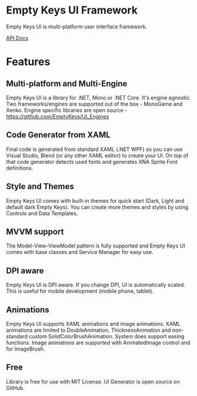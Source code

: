 # Empty Keys UI Framework

Empty Keys UI is multi-platform user interface framework.

[API Docs](https://emptykeys.github.io/UI_Framework/index.html)

# Features
## Multi-platform and Multi-Engine
Empty Keys UI is a library for .NET, Mono or .NET Core. It's engine agnostic. Two frameworks/engines are supported out of the box - MonoGame and Xenko. Engine specific libraries are open source - https://github.com/EmptyKeys/UI_Engines

## Code Generator from XAML
Final code is generated from standard XAML (.NET WPF) so you can use Visual Studio, Blend (or any other XAML editor) to create your UI. On top of that code generator detects used fonts and generates XNA Sprite Font definitions.

## Style and Themes
Empty Keys UI comes with built-in themes for quick start (Dark, Light and default dark Empty Keys). You can create more themes and styles by using Controls and Data Templates.

## MVVM support
The Model-View-ViewModel pattern is fully supported and Empty Keys UI comes with base classes and Service Manager for easy use.

## DPI aware
Empty Keys UI is DPI aware. If you change DPI, UI is automatically scaled. This is useful for mobile development (mobile phone, tablet).

## Animations
Empty Keys UI supports XAML animations and image animations. XAML animations are limited to DoubleAnimation, ThicknessAnimation and non-standard custom SolidColorBrushAnimation. System does support easing functions. Image animations are supported with AnimatedImage control and for ImageBrush.

## Free
Library is free for use with MIT License. UI Generator is open source on GitHub. 
